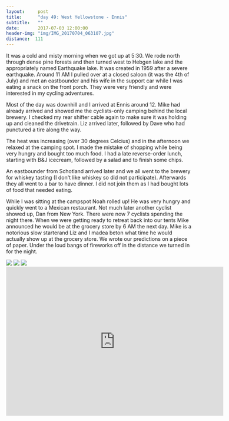 ```yaml
---
layout:     post
title:      "day 49: West Yellowstone - Ennis"
subtitle:   ""
date:       2017-07-03 12:00:00
header-img: "img/IMG_20170704_063107.jpg"
distance:  111
---
```


It was a cold and misty morning when we got up at 5:30.
We rode north through dense pine forests and then turned west to Hebgen lake and the appropriately named Earthquake lake.
It was created in 1959 after a severe earthquake.
Around 11 AM I pulled over at a closed saloon (it was the 4th of July) and met an eastbounder and his wife in the support car while I was eating a snack on the front porch.
They were very friendly and were interested in my cycling adventures.

Most of the day was downhill and I arrived at Ennis around 12.
Mike had already arrived and showed me the cyclists-only camping behind the local brewery.
I checked my rear shifter cable again to make sure it was holding up and cleaned the drivetrain.
Liz arrived later, followed by Dave who had punctured a tire along the way.

The heat was increasing (over 30 degrees Celcius) and in the afternoon we relaxed at the camping spot.
I made the mistake of shopping while being very hungry and bought too much food.
I had a late reverse-order lunch, starting with B&J icecream, followed by a salad and to finish some chips.

An eastbounder from Schotland arrived later and we all went to the brewery for whiskey tasting (I don't like whiskey so did not participate).
Afterwards they all went to a bar to have dinner.
I did not join them as I had bought lots of food that needed eating.

While I was sitting at the campspot Noah rolled up! He was very hungry and quickly went to a Mexican restaurant.
Not much later another cyclist showed up, Dan from New York.
There were now 7 cyclists spending the night there.
When we were getting ready to retreat back into our tents Mike announced he would be at the grocery store by 6 AM the next day.
Mike is a notorious slow starterand Liz and I madea beton what time he would actually show up at the grocery store.
We wrote our predictions on a piece of paper.
Under the loud bangs of fireworks off in the distance we turned in for the night.



<img src="{{ site.baseurl }}/img/IMG_20170704_082330.jpg">
<span class="caption text-muted"></span>

<img src="{{ site.baseurl }}/img/IMG_20170704_084720.jpg">
<span class="caption text-muted"></span>

<img src="{{ site.baseurl }}/img/IMG_20170704_101450.jpg">
<span class="caption text-muted"></span>

<iframe height='405' width='590' frameborder='0' allowtransparency='true' scrolling='no' src='https://www.strava.com/activities/1067554160/embed/80f3eb5ee6984b026be6f517eaf940b977381814'></iframe>
